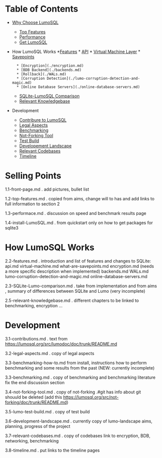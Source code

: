 
# Table of Contents

* [Why Choose LumoSQL](./1.1-front-page.md)
	* [Top Features](./1.2-top-features.md)
	* [Performance](./1.3-performance.md)
	* [Get LumoSQL](./1.4-install-LumoSQL.md)
* How LumoSQL Works
	*[Features](./2.2-features.md)
		* [API](./api.md)
		* [Virtual Machine Layer](./virtual-machine.md)
		* [Savepoints](./what-are-savepoints.md)
		
		* [Encryption](./encryption.md)
		* [BDB Backend](./backends.md)
		* [Rollback](./WALs.md)	
		* [Corruption Detection](./lumo-corruption-detection-and-magic.md)	
		* [Online Database Servers](./online-database-servers.md)
		
	* [SQLite-LumoSQL Comparison](./2.3-SQLite-Lumo-comparison.md)
	* [Relevant Knowledgebase](./2.4-relevant-knowledgebase.md)
* Development
	* [Contribure to LumoSQL](./3.1-contributions.md)
	* [Legal Aspects](./3.2-legal-aspects.md)
	* [Benchmarking](./3.3-benchmarking.md)
	* [Not-Forking Tool](./3.4-not-forking-tool.md)
	* [Test Build](./3.5-lumo-test-build.md)
	* [Developement Landscape](./3.6-development-notes.md)
	* [Relevant Codebases](./3.7-relevant-codebases.md)
	* [Timeline](./3.8-timeline.md)


Selling Points
====================================================

1.1-front-page.md 
.
add pictures, bullet list


1.2-top-features.md 
.
copied from aims, change will to has and add links to full information to section 2


1.3-performace.md 
.
discussion on speed and benchmark results page 


1.4-install-LumoSQL.md 
.
from quickstart
only on how to get packages for sqlite3


How LumoSQL Works
==================================================


2.2-features.md 
.
introduction and list of features and changes to SQLite:
api.md
virtual-machine.md
what-are-savepoints.md
encryption.md (needs a more specific description when implemented)
backends.md 
WALs.md
lumo-corruption-detection-and-magic.md 
online-database-servers.md


2.3-SQLite-Lumo-comparison.md 
.
take from implementation and from aims , summary of differences between SQLite and Lumo (very incomplete)


2.5-relevant-knowledgebase.md 
.
different chapters to be linked to benchmarking, encryption ...

Development
==================================================

3.1-contributions.md 
.
text from https://lumosql.org/src/lumodoc/doc/trunk/README.md


3.2-legal-aspects.md 
.
copy of legal aspects

3.3-benchmarking-how-to.md
from install, instructions how to perform benchmarking and some results from the past (NEW: currently incomplete)

3.3-benchmarking.md 
.
copy of benchmarking and benchmarking literature
fix the end
discussion section


3.4-not-forking-tool.md 
.
copy of not-forking
.#git has info about git shouuld be deleted 
(add this https://lumosql.org/src/not-forking/doc/trunk/README.md)

3.5-lumo-test-build.md 
.
copy of test build


3.6-development-landscape.md 
.
currently copy of lumo-landscape
aims, planning, progress of the project

3.7-relevant-codebases.md 
.
copy of codebases
link to encryption, BDB, networking, benchmarking


3.8-timeline.md 
.
put links to the timeline pages 

